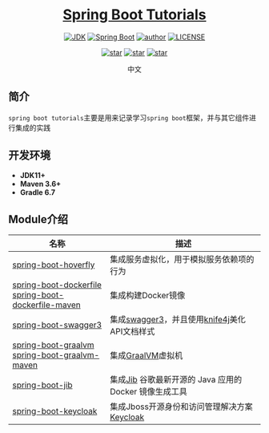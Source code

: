 <h1 align="center"><a href="https://github.com/xue2zeng/spring-boot-tutorials" target="_blank">Spring Boot Tutorials</a></h1>
<p align="center">
  <a href="https://www.oracle.com/technetwork/java/javase/downloads/index.html"><img alt="JDK" src="https://img.shields.io/badge/JDK-11.0.9-orange.svg"/></a>
  <a href="https://docs.spring.io/spring-boot/docs/2.4.0/reference/htmlsingle/"><img alt="Spring Boot" src="https://img.shields.io/badge/Spring%20Boot-2.4.0-brightgreen.svg"/></a>
  <a href="https://xue2zeng.github.io"><img alt="author" src="https://img.shields.io/badge/Author-xue.zeng-blue.svg"/></a>  
  <a href="https://github.com/xue2zeng/spring-boot-tutorials/blob/main/LICENSE"><img alt="LICENSE" src="https://img.shields.io/github/license/xue2zeng/spring-boot-tutorials.svg"/></a>
</p>

<p align="center">
  <a href="https://github.com/xue2zeng/spring-boot-tutorials/stargazers"><img alt="star" src="https://img.shields.io/github/stars/xue2zeng/spring-boot-tutorials.svg?label=Stars&style=social"/></a>
  <a href="https://github.com/xue2zeng/spring-boot-tutorials/network/members"><img alt="star" src="https://img.shields.io/github/forks/xue2zeng/spring-boot-tutorials.svg?label=Fork&style=social"/></a>
  <a href="https://github.com/xue2zeng/spring-boot-tutorials/watchers"><img alt="star" src="https://img.shields.io/github/watchers/xue2zeng/spring-boot-tutorials.svg?label=Watch&style=social"/></a>
</p>

<p align="center">
  <span>中文</span>
</p>

## 简介
`spring boot tutorials`主要是用来记录学习`spring boot`框架，并与其它组件进行集成的实践

## 开发环境
* **JDK11+**
* **Maven 3.6+**
* **Gradle 6.7**

## Module介绍
| 名称                                                         | 描述                                                         |
| ------------------------------------------------------------ | ------------------------------------------------------------ |
| [spring-boot-hoverfly](./spring-boot-hoverfly)               | 集成服务虚拟化，用于模拟服务依赖项的行为                     |
| [spring-boot-dockerfile](./spring-boot-dockerfile)<br/>[spring-boot-dockerfile-maven](./spring-boot-dockerfile-maven) | 集成构建Docker镜像                                           |
| [spring-boot-swagger3](./swagger3)                           | 集成[swagger3](https://swagger.io/)，并且使用[knife4j](https://doc.xiaominfo.com/)美化API文档样式 |
| [spring-boot-graalvm](./spring-boot-graalvm)<br/>[spring-boot-graalvm-maven](./spring-boot-graalvm-maven) | 集成[GraalVM](https://www.graalvm.org/)虚拟机                |
| [spring-boot-jib](./spring-boot-jib)                         | 集成[Jib](https://github.com/GoogleContainerTools/jib) 谷歌最新开源的 Java 应用的 Docker 镜像生成工具 |
| [spring-boot-keycloak](./spring-boot-keycloak)               | 集成Jboss开源身份和访问管理解决方案[Keycloak](https://www.keycloak.org/) |

